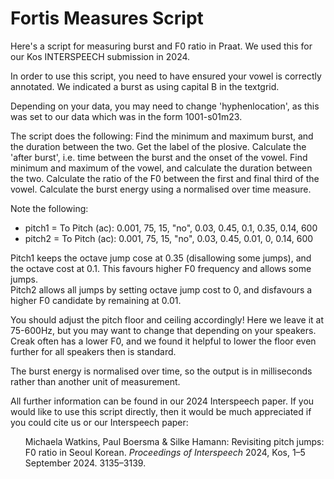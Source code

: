 # Fortis Measures Script

Here's a script for measuring burst and F0 ratio in Praat. We used this for our Kos INTERSPEECH submission in 2024. 

In order to use this script, you need to have ensured your vowel is correctly annotated. We indicated a burst as using capital B in the textgrid. 

Depending on your data, you may need to change 'hyphenlocation', as this was set to our data which was in the form 1001-s01m23.

The script does the following:
  Find the minimum and maximum burst, and the duration between the two. 
  Get the label of the plosive.
  Calculate the 'after burst', i.e. time between the burst and the onset of the vowel.
  Find minimum and maximum of the vowel, and calculate the duration between the two.
  Calculate the ratio of the F0 between the first and final third of the vowel. 
  Calculate the burst energy using a normalised over time measure. 


Note the following:
<ul>
<li>pitch1 = To Pitch (ac): 0.001, 75, 15, "no", 0.03, 0.45, 0.1, 0.35, 0.14, 600 </li>
<li>pitch2 = To Pitch (ac): 0.001, 75, 15, "no", 0.03, 0.45, 0.01, 0, 0.14, 600 </li>
</ul>

Pitch1 keeps the octave jump cose at 0.35 (disallowing some jumps), and the octave cost at 0.1. This favours higher F0 frequency and allows some jumps. <br/>
Pitch2 allows all jumps by setting octave jump cost to 0, and disfavours a higher F0 candidate by remaining at 0.01. <br/>

You should adjust the pitch floor and ceiling accordingly! Here we leave it at 75-600Hz, but you may want to change that depending on your speakers. Creak often has a lower F0, and we found it helpful to lower the floor even further for all speakers then is standard.

The burst energy is normalised over time, so the output is in milliseconds rather than another unit of measurement.

All further information can be found in our 2024 Interspeech paper. If you would like to use this script directly, then it would be much appreciated if you could cite us or our Interspeech paper:

<ul>
  	Michaela Watkins, Paul Boersma & Silke Hamann: Revisiting pitch jumps: F0 ratio in Seoul Korean. <i>Proceedings of Interspeech</i> 2024, Kos, 1–5 September 2024. 3135–3139.
</ul>
